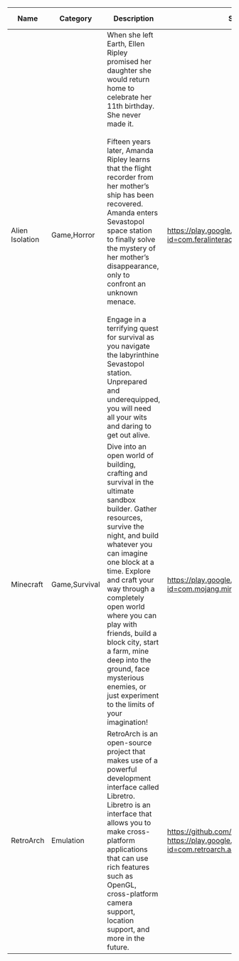 
| Name            | Category      | Description                                                                                                                                                                                                                                                                                                                                                                                                                                                                                                                                                                                       | Source(s)                                                                                                           | Price  | Price Description                                 | Controller Support | Main Image                                                                                                              | Images                                                                                                                                                                                                                                            |
| --------------- | ------------- | ------------------------------------------------------------------------------------------------------------------------------------------------------------------------------------------------------------------------------------------------------------------------------------------------------------------------------------------------------------------------------------------------------------------------------------------------------------------------------------------------------------------------------------------------------------------------------------------------- | ------------------------------------------------------------------------------------------------------------------- | ------ | ------------------------------------------------- | ------------------ | ----------------------------------------------------------------------------------------------------------------------- | ------------------------------------------------------------------------------------------------------------------------------------------------------------------------------------------------------------------------------------------------- |
| Alien Isolation | Game,Horror   | When she left Earth, Ellen Ripley promised her daughter she would return home to celebrate her 11th birthday. She never made it.  <br>  <br>Fifteen years later, Amanda Ripley learns that the flight recorder from her mother’s ship has been recovered. Amanda enters Sevastopol space station to finally solve the mystery of her mother’s disappearance, only to confront an unknown menace.  <br>  <br>Engage in a terrifying quest for survival as you navigate the labyrinthine Sevastopol station. Unprepared and underequipped, you will need all your wits and daring to get out alive. | https://play.google.com/store/apps/details?id=com.feralinteractive.alienisolation_android                           | $13.50 | First 2 levels free.                              | Yes                | https://images.launchbox-app.com//dbe079a3-4519-4a4f-bb97-42abb219cdf3.png                                              | https://images.launchbox-app.com//d1f834d8-5df1-4080-a2b5-69a6c90b8f0e.png                                                                                                                                                                        |
| Minecraft       | Game,Survival | Dive into an open world of building, crafting and survival in the ultimate sandbox builder. Gather resources, survive the night, and build whatever you can imagine one block at a time. Explore and craft your way through a completely open world where you can play with friends, build a block city, start a farm, mine deep into the ground, face mysterious enemies, or just experiment to the limits of your imagination!                                                                                                                                                                  | https://play.google.com/store/apps/details?id=com.mojang.minecraftpe                                                | $6.99  | One-time purchase with optional in-app purchases. | Yes                | https://images.launchbox-app.com//28edeff4-8389-4e35-976c-1bfcb3d6572c.png                                              | https://images.launchbox-app.com//020f4e95-6d8a-495f-b64d-6c9b1c2276e8.png, https://images.launchbox-app.com//bed271e6-ecbb-4d57-ab6f-c1254a8af0ca.png                                                                                            |
| RetroArch       | Emulation     | RetroArch is an open-source project that makes use of a powerful development interface called Libretro. Libretro is an interface that allows you to make cross-platform applications that can use rich features such as OpenGL, cross-platform camera support, location support, and more in the future.                                                                                                                                                                                                                                                                                          | https://github.com/libretro/RetroArch/releases, https://play.google.com/store/apps/details?id=com.retroarch.aarch64 | Free   | Open Source                                       | Yes                | https://play-lh.googleusercontent.com/v0-7CQhepv50kdT1iR71W2uYfJOhii7LVA0OzOy6MoZADcpRddi3i3KlKKrpbRBzP3Ht=w240-h480-rw | https://play-lh.googleusercontent.com/pTbd3-0MGLhTMzSs2ueHCQp-Tbz2JDvYzD_EIGgcG5ROmkiwtNszw9rXFtvZqypZHD8=w2560-h1440-rw, https://play-lh.googleusercontent.com/3nPi8OHpP9tekl1ppzcHaKRXyogXMTswOZ5EvXAodZHq1ghjPlGoYcsV00ZksLnMxw=w2560-h1440-rw |
